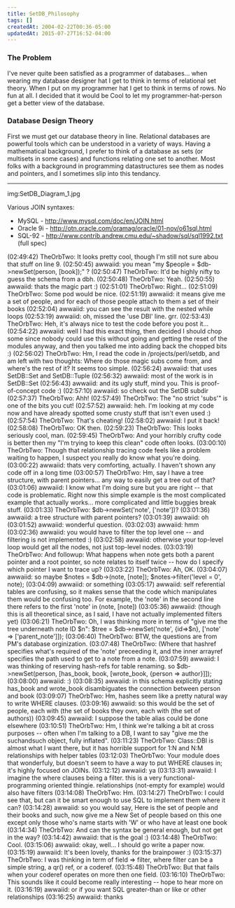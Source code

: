 ```yaml
---
title: SetDB_Philosophy
tags: []
createdAt: 2004-02-22T00:36-05:00
updatedAt: 2015-07-27T16:52-04:00
---
```


### The Problem
I've never quite been satisfied as a programmer of databases... when wearing my database designer hat I get to think in terms of relational set theory. When I put on my programmer hat I get to think in terms of rows. No fun at all. I decided that it would be Cool to let my programmer-hat-person get a better view of the database.

### Database Design Theory
First we must get our database theory in line. Relational databases are powerful tools which can be understood in a variety of ways. Having a mathematical background, I prefer to think of a database as sets (or multisets in some cases) and functions relating one set to another. Most folks with a background in programming datastructures see them as nodes and pointers, and I sometimes slip into this tendancy.

----

img:SetDB_Diagram_1.jpg

Various JOIN syntaxes:
* MySQL - http://www.mysql.com/doc/en/JOIN.html
* Oracle 9i - http://otn.oracle.com/oramag/oracle/01-nov/o61sql.html
* SQL-92 - http://www.contrib.andrew.cmu.edu/~shadow/sql/sql1992.txt (full spec)

(02:49:42) TheOrbTwo: It looks pretty cool, though I'm still not sure abou that stuff on line 9.
(02:50:45) awwaiid: you mean "my $people = $db->newSet(person, [book]);" ?
(02:50:47) TheOrbTwo: It'd be highly nifty to guess the schema from a dbh.
(02:50:48) TheOrbTwo: Yeah.
(02:50:55) awwaiid: thats the magic part :)
(02:51:01) TheOrbTwo: Right...
(02:51:09) TheOrbTwo: Some pod would be nice.
(02:51:19) awwaiid: it means give me a set of people, and for each of those people attach to them a set of their books
(02:52:04) awwaiid: you can see the result with the nested while loops
(02:53:19) awwaiid: oh, missed the 'use DBI' line. grr.
(02:53:43) TheOrbTwo: Heh, it's always nice to test the code before you post it...
(02:54:22) awwaiid: well I had this exact thing, then decided I should chop some since nobody could use this without going and getting the reset of the modules anyway, and then you talked me into adding back the chopped bits :)
(02:56:02) TheOrbTwo: Hm, I read the code in /projects/perl/setdb, and am left with two thoughts: Where do those magic subs come from, and where's the rest of it?  It seems too simple.
(02:56:24) awwaiid: that uses SetDB::Set and SetDB::Tuple
(02:56:32) awwaiid: most of the work is in SetDB::Set
(02:56:43) awwaiid: and its ugly stuff, mind you. This is proof-of-concept code :)
(02:57:10) awwaiid: so check out the SetDB subdir
(02:57:37) TheOrbTwo: Ahh!
(02:57:49) TheOrbTwo: The "no strict 'subs'" is one of the bits you cut!
(02:57:52) awwaiid: heh. I'm looking at my code now and have already spotted some crusty stuff that isn't even used :)
(02:57:54) TheOrbTwo: That's cheating!
(02:58:02) awwaiid: I put it back!
(02:58:08) TheOrbTwo: OK then.
(02:59:23) TheOrbTwo: This looks seriously cool, man.
(02:59:45) TheOrbTwo: And your horribly crufty code is better then my "I'm trying to keep this clean" code often looks.
(03:00:10) TheOrbTwo: Though that relationship tracing code feels like a problem waiting to happen, I suspect you really do know what you're doing.
(03:00:22) awwaiid: thats very comforting, actually. I haven't shown any code off in a long time
(03:00:57) TheOrbTwo: Hm, say I have a tree structure, with parent pointers... any way to easily get a tree out of that?
(03:01:06) awwaiid: I know what I'm doing sure but you are right -- that code is problematic. Right now this simple example is the most complicated example that actually works... more complicated and little buggies break stuff.
(03:01:33) TheOrbTwo: $db->newSet('note', ['note'])?
(03:01:36) awwaiid: a tree structure with parent pointers? 
(03:01:39) awwaiid: oh
(03:01:52) awwaiid: wonderful question.
(03:02:03) awwaiid: hmm
(03:02:36) awwaiid: you would have to filter the top level one -- and filtering is not implemented :)
(03:02:58) awwaiid: otherwise your top-level loop would get all the nodes, not just top-level nodes.
(03:03:19) TheOrbTwo: And followup: What happens when note gets both a parent pointer and a root pointer, so note relates to itself twice -- how do I specify which pointer I want to trace up?
(03:03:22) TheOrbTwo: Ah, OK.
(03:04:07) awwaiid: so maybe
$notes = $db->(note, [note]);
$notes->filter('level = 0', note);
(03:04:09) awwaiid: or something
(03:05:17) awwaiid: self referential tables are confusing, so it makes sense that the code which manipulates them would be confusing too. For example, the 'note' in the second line there refers to the first 'note' in (note, [note])
(03:05:36) awwaiid: (though this is all theoretical since, as I said, I have not actually implemented filters yet)
(03:06:21) TheOrbTwo: Oh, I was thinking more in terms of "give me the tree underneath note ID $n": $tree = $db->newSet('note', {id=>$n}, ['note' => ['parent_note']]);
(03:06:40) TheOrbTwo: BTW, the questions are from PM's database orginization.
(03:07:48) TheOrbTwo: (Where that hashref specifies what's required of the 'note' preceeding it, and the inner arrayref specifies the path used to get to a note from a note.
(03:07:59) awwaiid: I was thinking of reserving hash-refs for table renaming. so $db->newSet(person, [has_book, book, [wrote_book, {person => author}]]);
(03:08:00) awwaiid: :)
(03:08:35) awwaiid: in this schema explicitly stating has_book and wrote_book disambiguates the connection between person and book
(03:09:07) TheOrbTwo: Hm, hashes seem like a pretty natural way to write WHERE clauses.
(03:09:16) awwaiid: so this would be the set of people, each with (the set of books they own, each with (the set of authors))
(03:09:45) awwaiid: I suppose the table alias could be done elsewhere
(03:10:51) TheOrbTwo: Hm, I think we're talking a bit at cross purposes -- often when I'm talking to a DB, I want to say "give me the suchandsuch object, fully inflated".
(03:11:23) TheOrbTwo: Class::DBI is almost what I want there, but it has horrible support for 1:N and N:M relationships with helper tables
(03:12:03) TheOrbTwo: Your module does that wonderfuly, but doesn't seem to have a way to put WHERE clauses in; it's highly focused on JOINs.
(03:12:12) awwaiid: ya
(03:13:31) awwaiid: I imagine the where clauses being a filter. this is a very functional-programming oriented thingie. relationships (not-empty for example) would also have filters
(03:14:08) TheOrbTwo: Hm.
(03:14:27) TheOrbTwo: I could see that, but can it be smart enough to use SQL to implement them where it can?
(03:14:28) awwaiid: so you would say, Here is the set of people and their books and such, now give me a New Set of people based on this one except only those who's name starts with 'W' or who have at least one book
(03:14:34) TheOrbTwo: And can the syntax be general enough, but not get in the way?
(03:14:42) awwaiid: that is the goal :)
(03:14:48) TheOrbTwo: Cool.
(03:15:06) awwaiid: okay, well... I should go write a paper now.
(03:15:19) awwaiid: It's been lovely, thanks for the brainpower :)
(03:15:37) TheOrbTwo: I was thinking in term of field => filter, where filter can be a simple string, a qr() ref, or a coderef.
(03:15:48) TheOrbTwo: But that fails when your coderef operates on more then one field.
(03:16:10) TheOrbTwo: This sounds like it could become really interesting -- hope to hear more on it.
(03:16:19) awwaiid: or if you want SQL greater-than or like or other relationships
(03:16:25) awwaiid: thanks


